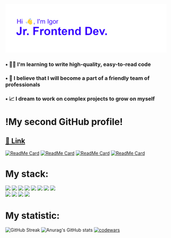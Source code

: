 <img src="./загруженное.png"/>

### • 👨‍💻 I'm learning to write high-quality, easy-to-read code
### • 🤝 I believe that I will become a part of a friendly team of professionals
### • 📈 I dream to work on complex projects to grow on myself 

# !My second GitHub profile!
<h2><a href='https://github.com/bvbsis'>🔗 Link</a></h2>

[![ReadMe Card](https://github-readme-stats.vercel.app/api/pin/?username=bvbsis&repo=react-burger)](https://github.com/bvbsis/react-burger) 
[![ReadMe Card](https://github-readme-stats.vercel.app/api/pin/?username=stelsp&repo=lubimovka)](https://github.com/stelsp/lubimovka)
[![ReadMe Card](https://github-readme-stats.vercel.app/api/pin/?username=bvbsis&repo=algososh)](https://github.com/bvbsis/algososh)
[![ReadMe Card](https://github-readme-stats.vercel.app/api/pin/?username=bvbsis&repo=mesto-project)](https://github.com/bvbsis/mesto-project)


# My stack:
<div> 
 <img src="https://img.shields.io/badge/nestjs-%23E0234E.svg?style=for-the-badge&logo=nestjs&logoColor=white"/>
 <img src="https://img.shields.io/badge/html5-%23E34F26.svg?style=for-the-badge&logo=html5&logoColor=white"/>
 <img src="https://img.shields.io/badge/figma-%23F24E1E.svg?style=for-the-badge&logo=figma&logoColor=white"/>
 <img src="https://img.shields.io/badge/-Storybook-FF4785?style=for-the-badge&logo=storybook&logoColor=white"/>
 <img src="https://img.shields.io/badge/Linux-FCC624?style=for-the-badge&logo=linux&logoColor=black"/>
 <img src="https://img.shields.io/badge/MongoDB-%234ea94b.svg?style=for-the-badge&logo=mongodb&logoColor=white"/>
 <img src="https://img.shields.io/badge/typescript-%23007ACC.svg?style=for-the-badge&logo=typescript&logoColor=white"/>
 <img src="https://img.shields.io/badge/css3-%231572B6.svg?style=for-the-badge&logo=css3&logoColor=white"/>
</div>
<div> 
 <img src="https://img.shields.io/badge/postgres-%23316192.svg?style=for-the-badge&logo=postgresql&logoColor=white"/>
 <img src="https://img.shields.io/badge/redux-%23593d88.svg?style=for-the-badge&logo=redux&logoColor=white"/>
 <img src="https://img.shields.io/badge/react-%2320232a.svg?style=for-the-badge&logo=react&logoColor=%2361DAFB"/>
 <img src="https://img.shields.io/badge/javascript-%23323330.svg?style=for-the-badge&logo=javascript&logoColor=%23F7DF1E"/>
</div>

# My statistic:
![GitHub Streak](https://streak-stats.demolab.com?user=t0pall&theme=transparent&card_width=400) ![Anurag's GitHub stats](https://github-readme-stats.vercel.app/api?username=t0pall&show_icons=true&card_width=400)
[![codewars](https://www.codewars.com/users/Igor%20Topal/badges/large)](https://www.codewars.com/users/Igor%20Topal)
